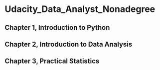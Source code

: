 # Udacity_Data_Analyst_Nonadegree

## Chapter 1, Introduction to Python


## Chapter 2, Introduction to Data Analysis


## Chapter 3, Practical Statistics
